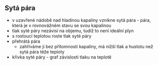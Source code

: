 ## Sytá pára
- v uzavřené nádobě nad hladinou kapaliny vznikne sytá pára - pára, která je v rovnovážném stavu se svou kapalinou
- tlak syté páry nezávisí na objemu, tudíž to není ideální plyn
- s rostoucí teplotou roste tlak syté páry
- přehrátá pára
  - zahříváme ji bez přítomnosti kapaliny, má nižší tlak a hustotu než sytá pára téže teploty
- křivka syté páry - graf závislosti tlaku na teplotě
